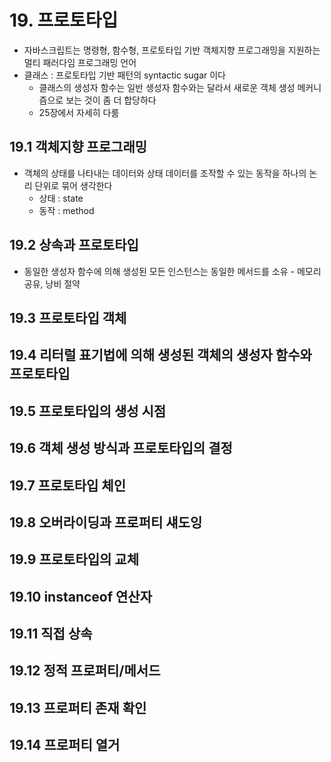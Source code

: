 # 19. 프로토타입

- 자바스크립트는 명령형, 함수형, 프로토타입 기반 객체지향 프로그래밍을 지원하는 멀티 패러다임 프로그래밍 언어
- 클래스 : 프로토타입 기반 패턴의 syntactic sugar 이다
  - 클래스의 생성자 함수는 일반 생성자 함수와는 달라서 새로운 객체 생성 메커니즘으로 보는 것이 좀 더 합당하다
  - 25장에서 자세히 다룸

## 19.1 객체지향 프로그래밍

- 객체의 상태를 나타내는 데이터와 상태 데이터를 조작할 수 있는 동작을 하나의 논리 단위로 묶어 생각한다
  - 상태 : state
  - 동작 : method

## 19.2 상속과 프로토타입

- 동일한 생성자 함수에 의해 생성된 모든 인스턴스는 동일한 메서드를 소유 - 메모리 공유, 낭비 절약

## 19.3 프로토타입 객체

## 19.4 리터럴 표기법에 의해 생성된 객체의 생성자 함수와 프로토타입

## 19.5 프로토타입의 생성 시점

## 19.6 객체 생성 방식과 프로토타입의 결정

## 19.7 프로토타입 체인

## 19.8 오버라이딩과 프로퍼티 섀도잉

## 19.9 프로토타입의 교체

## 19.10 instanceof 연산자

## 19.11 직접 상속

## 19.12 정적 프로퍼티/메서드

## 19.13 프로퍼티 존재 확인

## 19.14 프로퍼티 열거
